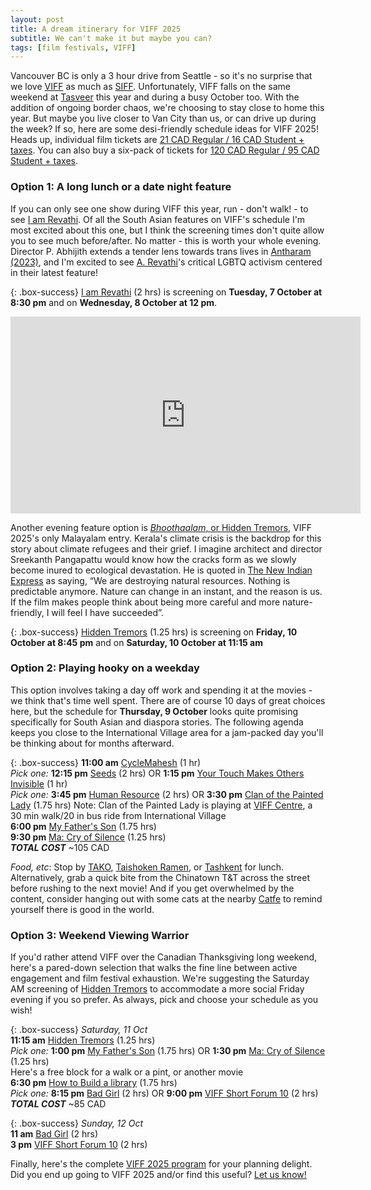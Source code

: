 ```yaml
---
layout: post
title: A dream itinerary for VIFF 2025
subtitle: We can't make it but maybe you can?
tags: [film festivals, VIFF]
---
```


Vancouver BC is only a 3 hour drive from Seattle - so it's no surprise that we love [VIFF](https://viff.org/festival/) as much as [SIFF](https://www.siff.net/festival). Unfortunately, VIFF falls on the same weekend at [Tasveer](https://tasveer.org/) this year and during a busy October too. With the addition of ongoing border chaos, we're choosing to stay close to home this year. But maybe you live closer to Van City than us, or can drive up during the week? If so, here are some desi-friendly schedule ideas for VIFF 2025! 
Heads up, individual film tickets are [21 CAD Regular / 16 CAD Student + taxes](https://viff.org/ticket-info/#festival). You can also buy a six-pack of tickets for [120 CAD Regular / 95 CAD Student + taxes](https://viff.org/ticket-info/#festival).

### Option 1: A long lunch or a date night feature
If you can only see one show during VIFF this year, run - don't walk! - to see [I am Revathi](https://viff.org/whats-on/viff25-i-am-revathi/). Of all the South Asian features on VIFF's schedule I'm most excited about this one, but I think the screening times don't quite allow you to see much before/after. No matter - this is worth your whole evening. Director P. Abhijith extends a tender lens towards trans lives in [Antharam (2023)](https://en.wikipedia.org/wiki/Antharam), and I'm excited to see [A. Revathi](https://en.wikipedia.org/wiki/A._Revathi)'s critical LGBTQ activism centered in their latest feature!

{: .box-success} 
[I am Revathi](https://viff.org/whats-on/viff25-i-am-revathi/) (2 hrs) is screening on **Tuesday, 7 October at 8:30 pm** and on **Wednesday, 8 October at 12 pm**.

<iframe width="560" height="315" src="https://www.youtube.com/embed/Wq9iRMzpJQM?si=96mYpxauJJoE90Po" title="YouTube video player" frameborder="0" allow="accelerometer; autoplay; clipboard-write; encrypted-media; gyroscope; picture-in-picture; web-share" referrerpolicy="strict-origin-when-cross-origin" allowfullscreen></iframe>

Another evening feature option is [*Bhoothaalam*, or Hidden Tremors](https://viff.org/whats-on/viff25-hidden-tremors/), VIFF 2025's only Malayalam entry. Kerala's climate crisis is the backdrop for this story about climate refugees and their grief. I imagine architect and director Sreekanth Pangapattu would know how the cracks form as we slowly become inured to ecological devastation. He is quoted in [The New Indian Express](https://www.newindianexpress.com/kerala/2025/Sep/11/tremors-of-a-forewarning-2) as saying, “We are destroying natural resources. Nothing is predictable anymore. Nature can change in an instant, and the reason is us. If the film makes people think about being more careful and more nature-friendly, I will feel I have succeeded”.  

{: .box-success} 
[Hidden Tremors](https://viff.org/whats-on/viff25-hidden-tremors/) (1.25 hrs) is screening on **Friday, 10 October at 8:45 pm** and on **Saturday, 10 October at 11:15 am** 


### Option 2: Playing hooky on a weekday

This option involves taking a day off work and spending it at the movies - we think that's time well spent. There are of course 10 days of great choices here, but the schedule for **Thursday, 9 October** looks quite promising specifically for South Asian and diaspora stories. The following agenda keeps you close to the International Village area for a jam-packed day you'll be thinking about for months afterward. 

{: .box-success}
**11:00 am** [CycleMahesh](https://viff.org/whats-on/viff25-cyclemahesh/) (1 hr)             
*Pick one:* **12:15 pm** [Seeds](https://viff.org/whats-on/viff25-seeds/) (2 hrs) OR **1:15 pm** [Your Touch Makes Others Invisible](https://viff.org/whats-on/viff25-your-touch-makes-others-invisible/) (1 hr)         
*Pick one:* **3:45 pm** [Human Resource](https://viff.org/whats-on/viff25-human-resource/) (2 hrs) OR **3:30 pm** [Clan of the Painted Lady](https://viff.org/whats-on/viff25-clan-of-the-painted-lady/) (1.75 hrs) 
Note: Clan of the Painted Lady is playing at [VIFF Centre](https://g.page/viff-centre?share), a 30 min walk/20 in bus ride from International Village      
**6:00 pm** [My Father's Son](https://viff.org/whats-on/viff25-my-fathers-son/) (1.75 hrs)       
**9:30 pm** [Ma: Cry of Silence](https://viff.org/whats-on/viff25-ma-cry-of-silence/) (1.25 hrs)      
***TOTAL COST*** ~105 CAD


*Food, etc*: Stop by [TAKO](https://www.takovancouver.com), [Taishoken Ramen](https://www.taishoken-ramen.com), or [Tashkent](https://www.tashkent-restaurant.com) for lunch. Alternatively, grab a quick bite from the Chinatown T&T across the street before rushing to the next movie! And if you get overwhelmed by the content, consider hanging out with some cats at the nearby [Catfe](https://catfe.ca) to remind yourself there is good in the world.


### Option 3: Weekend Viewing Warrior 

If you'd rather attend VIFF over the Canadian Thanksgiving long weekend, here's a pared-down selection that walks the fine line between active engagement and film festival exhaustion. We're suggesting the Saturday AM screening of [Hidden Tremors](https://viff.org/whats-on/viff25-hidden-tremors/) to accommodate a more social Friday evening if you so prefer. As always, pick and choose your schedule as you wish!

{: .box-success}
*Saturday, 11 Oct*      
**11:15 am** [Hidden Tremors](https://viff.org/whats-on/viff25-hidden-tremors/)  (1.25 hrs)            
*Pick one:* **1:00 pm** [My Father's Son](https://viff.org/whats-on/viff25-my-fathers-son/) (1.75 hrs) OR **1:30 pm** [Ma: Cry of Silence](https://viff.org/whats-on/viff25-ma-cry-of-silence/) (1.25 hrs)      
Here's a free block for a walk or a pint, or another movie            
**6:30 pm** [How to Build a library](https://viff.org/whats-on/viff25-how-to-build-a-library/) (1.75 hrs)         
*Pick one:* **8:15 pm** [Bad Girl](https://viff.org/whats-on/viff25-bad-girl/) (2 hrs) OR **9:00 pm** [VIFF Short Forum 10](https://viff.org/whats-on/viff25-short-forum-10/) (2 hrs)     
***TOTAL COST*** ~85 CAD

{: .box-success}
*Sunday, 12 Oct*    
**11 am** [Bad Girl](https://viff.org/whats-on/viff25-bad-girl/) (2 hrs)      
**3 pm** [VIFF Short Forum 10](https://viff.org/whats-on/viff25-short-forum-10/) (2 hrs)      


Finally, here's the complete [VIFF 2025 program](https://viff.org/whats-on-calendar/?search=&dates=October+02+2025&festival-only=true) for your planning delight. Did you end up going to VIFF 2025 and/or find this useful? [Let us know!](mailto:socsafceastside@gmail.com)
